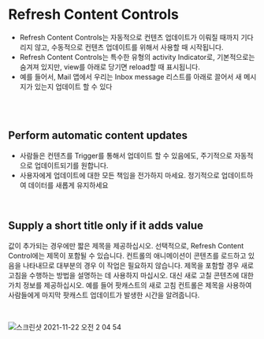 # Refresh Content Controls

- Refresh Content Controls는 자동적으로 컨텐츠 업데이트가 이뤄질 때까지 기다리지 않고, 수동적으로 컨텐츠 업데이트를 위해서 사용할 때 시작됩니다.
- Refresh Content Controls는 특수한 유형의 activity Indicator로, 기본적으로는 숨겨져 있지만, view를 아래로 당기면 reload할 때 표시됩니다.
- 예를 들어서, Mail 앱에서 우리는 Inbox message 리스트를 아래로 끌어서 새 메시지가 있는지 업데이트 할 수 있다

<br>



<br>

## Perform automatic content updates

- 사람들은 컨텐츠를 Trigger를 통해서 업데이트 할 수 있음에도, 주기적으로 자동적으로 업데이트되기를 원합니다.
- 사용자에게 업데이트에 대한 모든 책임을 전가하지 마세요. 정기적으로 업데이트하여 데이터를 새롭게 유지하세요

<br>

## Supply a short title only if it adds value

값이 추가되는 경우에만 짧은 제목을 제공하십시오. 선택적으로, Refresh Content Control에는 제목이 포함될 수 있습니다. 컨트롤의 애니메이션이 콘텐츠를 로드하고 있음을 나타내므로 대부분의 경우 이 작업은 필요하지 않습니다. 제목을 포함할 경우 새로 고침을 수행하는 방법을 설명하는 데 사용하지 마십시오. 대신 새로 고칠 콘텐츠에 대한 가치 정보를 제공하십시오. 예를 들어 팟캐스트의 새로 고침 컨트롤은 제목을 사용하여 사람들에게 마지막 팟캐스트 업데이트가 발생한 시간을 알려줍니다.

<br>

![스크린샷 2021-11-22 오전 2 04 54](https://user-images.githubusercontent.com/64566207/142771869-f262bd11-3971-4893-b1ce-594d78c742b1.png)

